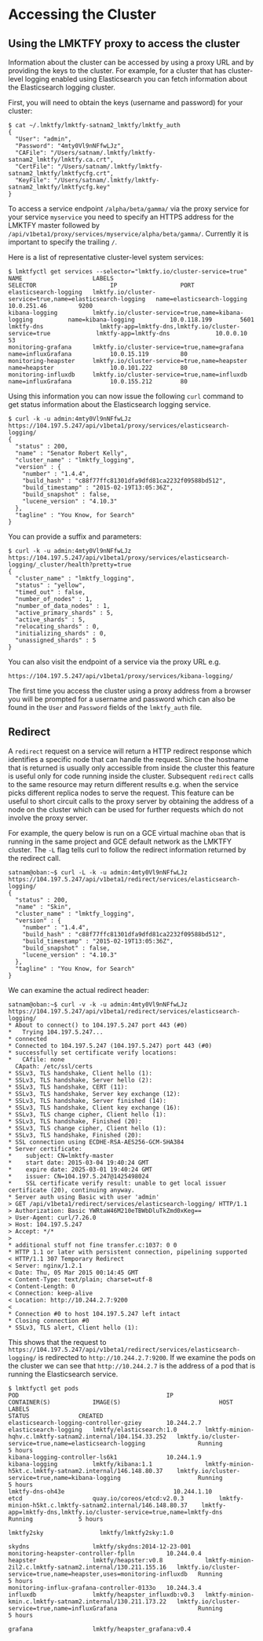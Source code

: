 # Accessing the Cluster

## Using the LMKTFY proxy to access the cluster
Information about the cluster can be accessed by using a proxy URL and by providing the keys to the cluster.
For example, for a cluster that has cluster-level logging enabled using Elasticsearch you can fetch information about
the Elasticsearch logging cluster.

First, you will need to obtain the keys (username and password) for your cluster:

```
$ cat ~/.lmktfy/lmktfy-satnam2_lmktfy/lmktfy_auth
{
  "User": "admin",
  "Password": "4mty0Vl9nNFfwLJz",
  "CAFile": "/Users/satnam/.lmktfy/lmktfy-satnam2_lmktfy/lmktfy.ca.crt",
  "CertFile": "/Users/satnam/.lmktfy/lmktfy-satnam2_lmktfy/lmktfycfg.crt",
  "KeyFile": "/Users/satnam/.lmktfy/lmktfy-satnam2_lmktfy/lmktfycfg.key"
}
```

To access a service endpoint `/alpha/beta/gamma/` via the proxy service for your service `myservice` you need to specify an HTTPS address
for the LMKTFY master followed by `/api/v1beta1/proxy/services/myservice/alpha/beta/gamma/`. Currently it is important to
specify the trailing `/`.

Here is a list of representative cluster-level system services:
```
$ lmktfyctl get services --selector="lmktfy.io/cluster-service=true"
NAME                    LABELS                                                          SELECTOR                     IP                  PORT
elasticsearch-logging   lmktfy.io/cluster-service=true,name=elasticsearch-logging   name=elasticsearch-logging   10.0.251.46         9200
kibana-logging          lmktfy.io/cluster-service=true,name=kibana-logging          name=kibana-logging          10.0.118.199        5601
lmktfy-dns                lmktfy-app=lmktfy-dns,lmktfy.io/cluster-service=true             lmktfy-app=lmktfy-dns             10.0.0.10           53
monitoring-grafana      lmktfy.io/cluster-service=true,name=grafana                 name=influxGrafana           10.0.15.119         80
monitoring-heapster     lmktfy.io/cluster-service=true,name=heapster                name=heapster                10.0.101.222        80
monitoring-influxdb     lmktfy.io/cluster-service=true,name=influxdb                name=influxGrafana           10.0.155.212        80
```

Using this information you can now issue the following `curl` command to get status information about
the Elasticsearch logging service.
```
$ curl -k -u admin:4mty0Vl9nNFfwLJz https://104.197.5.247/api/v1beta1/proxy/services/elasticsearch-logging/
{
  "status" : 200,
  "name" : "Senator Robert Kelly",
  "cluster_name" : "lmktfy_logging",
  "version" : {
    "number" : "1.4.4",
    "build_hash" : "c88f77ffc81301dfa9dfd81ca2232f09588bd512",
    "build_timestamp" : "2015-02-19T13:05:36Z",
    "build_snapshot" : false,
    "lucene_version" : "4.10.3"
  },
  "tagline" : "You Know, for Search"
}
```

You can provide a suffix and parameters:
```
$ curl -k -u admin:4mty0Vl9nNFfwLJz https://104.197.5.247/api/v1beta1/proxy/services/elasticsearch-logging/_cluster/health?pretty=true
{
  "cluster_name" : "lmktfy_logging",
  "status" : "yellow",
  "timed_out" : false,
  "number_of_nodes" : 1,
  "number_of_data_nodes" : 1,
  "active_primary_shards" : 5,
  "active_shards" : 5,
  "relocating_shards" : 0,
  "initializing_shards" : 0,
  "unassigned_shards" : 5
}
```

You can also visit the endpoint of a service via the proxy URL e.g.
```
https://104.197.5.247/api/v1beta1/proxy/services/kibana-logging/
```
The first time you access the cluster using a proxy address from a browser you will be prompted
for a username and password which can also be found in the `User` and `Password` fields of the `lmktfy_auth`
file.

## Redirect
A `redirect` request on a service will return a HTTP redirect response which identifies a specific node that
can handle the request. Since the hostname that is returned is usually only accessible from inside the cluster
this feature is useful only for code running inside the cluster. Subsequent `redirect` calls to the same
resource may return different results e.g. when the service picks different replica nodes to serve the request.
This feature can be useful to short circuit calls to the proxy server by obtaining the address of a node on the
cluster which can be used for further requests which do not involve the proxy server.

For example, the query below is run on
a GCE virtual machine `oban` that is running in the same project and GCE default network as the LMKTFY
cluster. The `-L` flag tells curl to follow the redirect information returned by the redirect call.

```
satnam@oban:~$ curl -L -k -u admin:4mty0Vl9nNFfwLJz https://104.197.5.247/api/v1beta1/redirect/services/elasticsearch-logging/
{
  "status" : 200,
  "name" : "Skin",
  "cluster_name" : "lmktfy_logging",
  "version" : {
    "number" : "1.4.4",
    "build_hash" : "c88f77ffc81301dfa9dfd81ca2232f09588bd512",
    "build_timestamp" : "2015-02-19T13:05:36Z",
    "build_snapshot" : false,
    "lucene_version" : "4.10.3"
  },
  "tagline" : "You Know, for Search"
}
```

We can examine the actual redirect header:

```
satnam@oban:~$ curl -v -k -u admin:4mty0Vl9nNFfwLJz https://104.197.5.247/api/v1beta1/redirect/services/elasticsearch-logging/
* About to connect() to 104.197.5.247 port 443 (#0)
*   Trying 104.197.5.247...
* connected
* Connected to 104.197.5.247 (104.197.5.247) port 443 (#0)
* successfully set certificate verify locations:
*   CAfile: none
  CApath: /etc/ssl/certs
* SSLv3, TLS handshake, Client hello (1):
* SSLv3, TLS handshake, Server hello (2):
* SSLv3, TLS handshake, CERT (11):
* SSLv3, TLS handshake, Server key exchange (12):
* SSLv3, TLS handshake, Server finished (14):
* SSLv3, TLS handshake, Client key exchange (16):
* SSLv3, TLS change cipher, Client hello (1):
* SSLv3, TLS handshake, Finished (20):
* SSLv3, TLS change cipher, Client hello (1):
* SSLv3, TLS handshake, Finished (20):
* SSL connection using ECDHE-RSA-AES256-GCM-SHA384
* Server certificate:
* 	 subject: CN=lmktfy-master
* 	 start date: 2015-03-04 19:40:24 GMT
* 	 expire date: 2025-03-01 19:40:24 GMT
* 	 issuer: CN=104.197.5.247@1425498024
* 	 SSL certificate verify result: unable to get local issuer certificate (20), continuing anyway.
* Server auth using Basic with user 'admin'
> GET /api/v1beta1/redirect/services/elasticsearch-logging/ HTTP/1.1
> Authorization: Basic YWRtaW46M210eTBWbDluTkZmd0xKeg==
> User-Agent: curl/7.26.0
> Host: 104.197.5.247
> Accept: */*
>
* additional stuff not fine transfer.c:1037: 0 0
* HTTP 1.1 or later with persistent connection, pipelining supported
< HTTP/1.1 307 Temporary Redirect
< Server: nginx/1.2.1
< Date: Thu, 05 Mar 2015 00:14:45 GMT
< Content-Type: text/plain; charset=utf-8
< Content-Length: 0
< Connection: keep-alive
< Location: http://10.244.2.7:9200
<
* Connection #0 to host 104.197.5.247 left intact
* Closing connection #0
* SSLv3, TLS alert, Client hello (1):

```

This shows that the request to `https://104.197.5.247/api/v1beta1/redirect/services/elasticsearch-logging/` is redirected to `http://10.244.2.7:9200`.
If we examine the pods on the cluster we can see that `http://10.244.2.7` is the address of a pod that is running the Elasticsearch service.


```
$ lmktfyctl get pods
POD                                          IP                  CONTAINER(S)            IMAGE(S)                            HOST                                                                  LABELS                                                                      STATUS              CREATED
elasticsearch-logging-controller-gziey       10.244.2.7          elasticsearch-logging   lmktfy/elasticsearch:1.0        lmktfy-minion-hqhv.c.lmktfy-satnam2.internal/104.154.33.252   lmktfy.io/cluster-service=true,name=elasticsearch-logging               Running             5 hours
kibana-logging-controller-ls6k1              10.244.1.9          kibana-logging          lmktfy/kibana:1.1               lmktfy-minion-h5kt.c.lmktfy-satnam2.internal/146.148.80.37    lmktfy.io/cluster-service=true,name=kibana-logging                      Running             5 hours
lmktfy-dns-oh43e                               10.244.1.10         etcd                    quay.io/coreos/etcd:v2.0.3          lmktfy-minion-h5kt.c.lmktfy-satnam2.internal/146.148.80.37    lmktfy-app=lmktfy-dns,lmktfy.io/cluster-service=true,name=lmktfy-dns           Running             5 hours
                                                                 lmktfy2sky                lmktfy/lmktfy2sky:1.0
                                                                 skydns                  lmktfy/skydns:2014-12-23-001
monitoring-heapster-controller-fplln         10.244.0.4          heapster                lmktfy/heapster:v0.8            lmktfy-minion-2il2.c.lmktfy-satnam2.internal/130.211.155.16   lmktfy.io/cluster-service=true,name=heapster,uses=monitoring-influxdb   Running             5 hours
monitoring-influx-grafana-controller-0133o   10.244.3.4          influxdb                lmktfy/heapster_influxdb:v0.3   lmktfy-minion-kmin.c.lmktfy-satnam2.internal/130.211.173.22   lmktfy.io/cluster-service=true,name=influxGrafana                       Running             5 hours
                                                                 grafana                 lmktfy/heapster_grafana:v0.4
```
